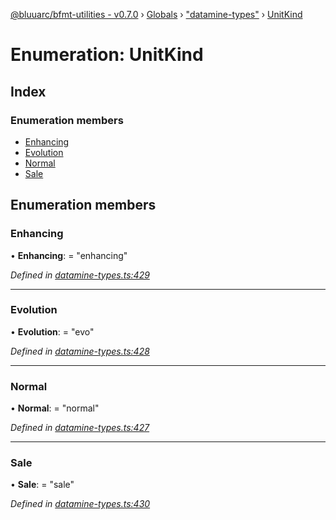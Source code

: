 [@bluuarc/bfmt-utilities - v0.7.0](../README.md) › [Globals](../globals.md) › ["datamine-types"](../modules/_datamine_types_.md) › [UnitKind](_datamine_types_.unitkind.md)

# Enumeration: UnitKind

## Index

### Enumeration members

* [Enhancing](_datamine_types_.unitkind.md#enhancing)
* [Evolution](_datamine_types_.unitkind.md#evolution)
* [Normal](_datamine_types_.unitkind.md#normal)
* [Sale](_datamine_types_.unitkind.md#sale)

## Enumeration members

###  Enhancing

• **Enhancing**: = "enhancing"

*Defined in [datamine-types.ts:429](https://github.com/BluuArc/bfmt-utilities/blob/master/src/datamine-types.ts#L429)*

___

###  Evolution

• **Evolution**: = "evo"

*Defined in [datamine-types.ts:428](https://github.com/BluuArc/bfmt-utilities/blob/master/src/datamine-types.ts#L428)*

___

###  Normal

• **Normal**: = "normal"

*Defined in [datamine-types.ts:427](https://github.com/BluuArc/bfmt-utilities/blob/master/src/datamine-types.ts#L427)*

___

###  Sale

• **Sale**: = "sale"

*Defined in [datamine-types.ts:430](https://github.com/BluuArc/bfmt-utilities/blob/master/src/datamine-types.ts#L430)*

